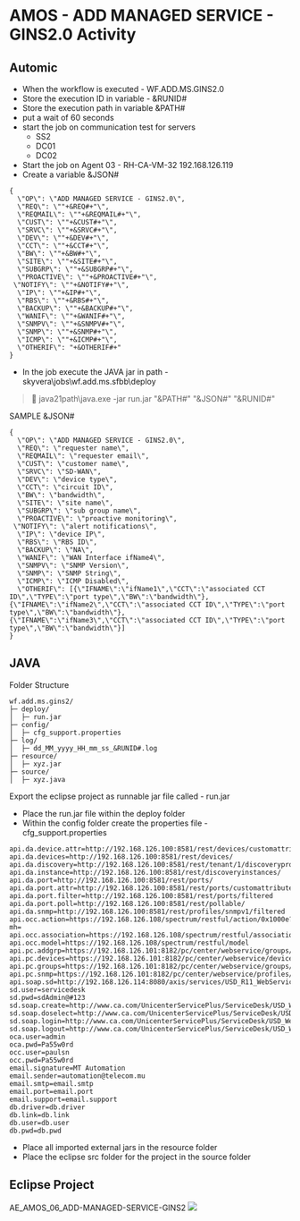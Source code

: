 # AMOS - ADD MANAGED SERVICE - GINS2.0 Activity
## Automic
* When the workflow is executed - WF.ADD.MS.GINS2.0
* Store the execution ID in variable - &RUNID#
* Store the execution path in variable &PATH#
* put a wait of 60 seconds
* start the job on communication test for servers
	* SS2
	* DC01
	* DC02
* Start the job on Agent 03 - RH-CA-VM-32 192.168.126.119
* Create a variable &JSON#
```
{
  \"OP\": \"ADD MANAGED SERVICE - GINS2.0\",
  \"REQ\": \""+&REQ#+"\",
  \"REQMAIL\": \""+&REQMAIL#+"\",
  \"CUST\": \""+&CUST#+"\",
  \"SRVC\": \""+&SRVC#+"\",
  \"DEV\": \""+&DEV#+"\",
  \"CCT\": \""+&CCT#+"\",
  \"BW\": \""+&BW#+"\",
  \"SITE\": \""+&SITE#+"\",
  \"SUBGRP\": \""+&SUBGRP#+"\",
  \"PROACTIVE\": \""+&PROACTIVE#+"\",
 \"NOTIFY\": \""+&NOTIFY#+"\",
  \"IP\": \""+&IP#+"\",
  \"RBS\": \""+&RBS#+"\",
  \"BACKUP\": \""+&BACKUP#+"\",
  \"WANIF\": \""+&WANIF#+"\",
  \"SNMPV\": \""+&SNMPV#+"\",
  \"SNMP\": \""+&SNMP#+"\",
  \"ICMP\": \""+&ICMP#+"\",
  \"OTHERIF\": "+&OTHERIF#+"
}
```
* In the job execute the JAVA jar in path - skyvera\jobs\wf.add.ms.sfbb\deploy
> 📌
> java21path\java.exe -jar run.jar "&PATH#" "&JSON#" "&RUNID#"

SAMPLE &JSON#
```
{
  \"OP\": \"ADD MANAGED SERVICE - GINS2.0\",
  \"REQ\": \"requester name\",
  \"REQMAIL\": \"requester email\",
  \"CUST\": \"customer name\",
  \"SRVC\": \"SD-WAN\",
  \"DEV\": \"device type\",
  \"CCT\": \"circuit ID\",
  \"BW\": \"bandwidth\",
  \"SITE\": \"site name\",
  \"SUBGRP\": \"sub group name\",
  \"PROACTIVE\": \"proactive monitoring\",
 \"NOTIFY\": \"alert notifications\",
  \"IP\": \"device IP\",
  \"RBS\": \"RBS ID\",
  \"BACKUP\": \"NA\",
  \"WANIF\": \"WAN Interface ifName4\",
  \"SNMPV\": \"SNMP Version\",
  \"SNMP\": \"SNMP String\",
  \"ICMP\": \"ICMP Disabled\",
  \"OTHERIF\": [{\"IFNAME\":\"ifName1\",\"CCT\":\"associated CCT ID\",\"TYPE\":\"port type\",\"BW\":\"bandwidth\"},{\"IFNAME\":\"ifName2\",\"CCT\":\"associated CCT ID\",\"TYPE\":\"port type\",\"BW\":\"bandwidth\"},{\"IFNAME\":\"ifName3\",\"CCT\":\"associated CCT ID\",\"TYPE\":\"port type\",\"BW\":\"bandwidth\"}]
}
```
## JAVA
Folder Structure
```
wf.add.ms.gins2/
├─ deploy/
│  ├─ run.jar
├─ config/
│  ├─ cfg_support.properties
├─ log/
│  ├─ dd_MM_yyyy_HH_mm_ss_&RUNID#.log
├─ resource/
│  ├─ xyz.jar
├─ source/
│  ├─ xyz.java
```
Export the eclipse project as runnable jar file called - run.jar
* Place the run.jar file within the deploy folder
* Within the config folder create the properties file - cfg_support.properties
```
api.da.device.attr=http://192.168.126.100:8581/rest/devices/customattributes/
api.da.devices=http://192.168.126.100:8581/rest/devices/
api.da.discovery=http://192.168.126.100:8581/rest/tenant/1/discoveryprofiles
api.da.instance=http://192.168.126.100:8581/rest/discoveryinstances/
api.da.port=http://192.168.126.100:8581/rest/ports/
api.da.port.attr=http://192.168.126.100:8581/rest/ports/customattributes/
api.da.port.filter=http://192.168.126.100:8581/rest/ports/filtered
api.da.port.poll=http://192.168.126.100:8581/rest/pollable/
api.da.snmp=http://192.168.126.100:8581/rest/profiles/snmpv1/filtered
api.occ.action=https://192.168.126.108/spectrum/restful/action/0x1000e?mh=
api.occ.association=https://192.168.126.108/spectrum/restful/associations/relation/0x10002/model/
api.occ.model=https://192.168.126.108/spectrum/restful/model
api.pc.addgrp=https://192.168.126.101:8182/pc/center/webservice/groups/groupPath
api.pc.devices=https://192.168.126.101:8182/pc/center/webservice/devices/deviceItemId
api.pc.groups=https://192.168.126.101:8182/pc/center/webservice/groups/false/true
api.pc.snmp=https://192.168.126.101:8182/pc/center/webservice/profiles/saveProfile/true
api.soap.sd=http://192.168.126.114:8080/axis/services/USD_R11_WebService
sd.user=servicedesk
sd.pwd=sdAdmin@#123
sd.soap.create=http://www.ca.com/UnicenterServicePlus/ServiceDesk/USD_WebServiceSoap/createObjectRequest
sd.soap.doselect=http://www.ca.com/UnicenterServicePlus/ServiceDesk/USD_WebServiceSoap/doSelectRequest
sd.soap.login=http://www.ca.com/UnicenterServicePlus/ServiceDesk/USD_WebServiceSoap/loginRequest
sd.soap.logout=http://www.ca.com/UnicenterServicePlus/ServiceDesk/USD_WebServiceSoap/logoutRequest
oca.user=admin
oca.pwd=Pa55w0rd
occ.user=paulsn
occ.pwd=Pa55w0rd
email.signature=MT Automation
email.sender=automation@telecom.mu
email.smtp=email.smtp
email.port=email.port
email.support=email.support
db.driver=db.driver
db.link=db.link
db.user=db.user
db.pwd=db.pwd
```
* Place all imported external jars in the resource folder
* Place the eclipse src folder for the project in the source folder
## Eclipse Project
AE_AMOS_06_ADD-MANAGED-SERVICE-GINS2
![](D:\data\AppFlowyDataDoNotRename\images\346a9092-41fb-40c4-a23c-c55e516974ac.png)

